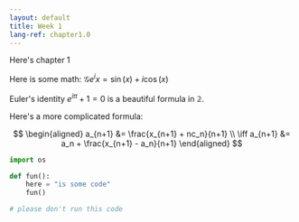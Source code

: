 ```yaml
---
layout: default
title: Week 1
lang-ref: chapter1.0
---
```


Here's chapter 1

Here is some math: $\mathcal{G} e^ix = \sin(x) + i \cos(x)$

Euler's identity $e^{i\pi}+1=0$ is a beautiful formula in $\mathbb{2}$.

Here's a more complicated formula:

$$
\begin{aligned}
a_{n+1} &= \frac{x_{n+1} + nc_n}{n+1} \\
\iff a_{n+1} &= a_n + \frac{x_{n+1} - a_n}{n+1}
\end{aligned}
$$

```python
import os

def fun():
    here = "is some code"
    fun()

# please don't run this code
```
